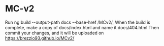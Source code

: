 # MC-v2

Run ng build --output-path docs --base-href /MCv2/, When the build is complete, make a copy of docs/index.html and name it docs/404.html
Then commit your changes, and it will be uploaded on https://brezzio93.github.io/MCv2/
